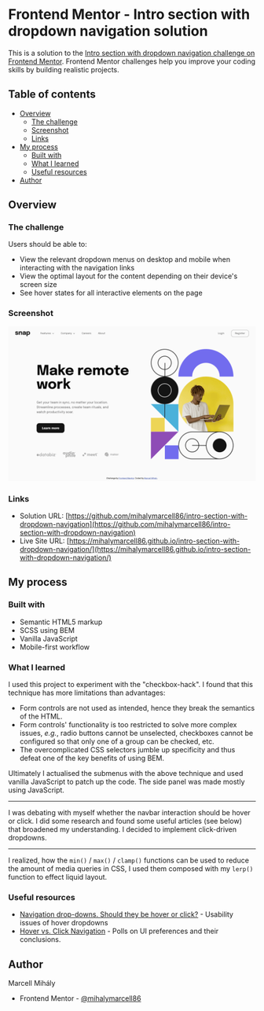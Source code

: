 # Frontend Mentor - Intro section with dropdown navigation solution

This is a solution to the [Intro section with dropdown navigation challenge on Frontend Mentor](https://www.frontendmentor.io/challenges/intro-section-with-dropdown-navigation-ryaPetHE5). Frontend Mentor challenges help you improve your coding skills by building realistic projects.

## Table of contents

- [Overview](#overview)
  - [The challenge](#the-challenge)
  - [Screenshot](#screenshot)
  - [Links](#links)
- [My process](#my-process)
  - [Built with](#built-with)
  - [What I learned](#what-i-learned)
  - [Useful resources](#useful-resources)
- [Author](#author)

## Overview

### The challenge

Users should be able to:

- View the relevant dropdown menus on desktop and mobile when interacting with the navigation links
- View the optimal layout for the content depending on their device's screen size
- See hover states for all interactive elements on the page

### Screenshot

![](./screenshots/screenshot-desktop.png)

### Links

- Solution URL: [https://github.com/mihalymarcell86/intro-section-with-dropdown-navigation](https://github.com/mihalymarcell86/intro-section-with-dropdown-navigation)
- Live Site URL: [https://mihalymarcell86.github.io/intro-section-with-dropdown-navigation/](https://mihalymarcell86.github.io/intro-section-with-dropdown-navigation/)

## My process

### Built with

- Semantic HTML5 markup
- SCSS using BEM
- Vanilla JavaScript
- Mobile-first workflow

### What I learned

I used this project to experiment with the "checkbox-hack". I found that this technique has more limitations than advantages:

- Form controls are not used as intended, hence they break the semantics of the HTML.
- Form controls' functionality is too restricted to solve more complex issues, _e.g._, radio buttons cannot be unselected, checkboxes cannot be configured so that only one of a group can be checked, etc.
- The overcomplicated CSS selectors jumble up specificity and thus defeat one of the key benefits of using BEM.

Ultimately I actualised the submenus with the above technique and used vanilla JavaScript to patch up the code.
The side panel was made mostly using JavaScript.

---

I was debating with myself whether the navbar interaction should be hover or click. I did some research and found some useful articles (see below) that broadened my understanding. I decided to implement click-driven dropdowns.

---

I realized, how the `min()` / `max()` / `clamp()` functions can be used to reduce the amount of media queries in CSS, I used them composed with my `lerp()` function to effect liquid layout.

### Useful resources

- [Navigation drop-downs. Should they be hover or click?](https://www.liquidlight.co.uk/blog/navigation-drop-downs-should-they-be-hover-or-click/) - Usability issues of hover dropdowns
- [Hover vs. Click Navigation](https://medium.com/ashleycrutcher/hover-vs-click-navigation-a260a8d51d81) - Polls on UI preferences and their conclusions.

## Author

Marcell Mihály

- Frontend Mentor - [@mihalymarcell86](https://www.frontendmentor.io/profile/mihalymarcell86)
